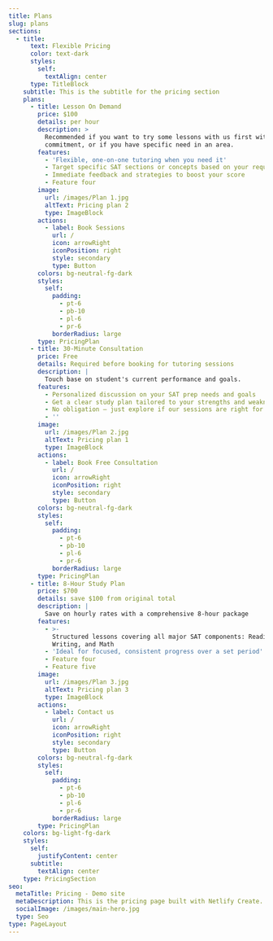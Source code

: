 ```yaml
---
title: Plans
slug: plans
sections:
  - title:
      text: Flexible Pricing
      color: text-dark
      styles:
        self:
          textAlign: center
      type: TitleBlock
    subtitle: This is the subtitle for the pricing section
    plans:
      - title: Lesson On Demand
        price: $100
        details: per hour
        description: >
          Recommended if you want to try some lessons with us first without a
          commitment, or if you have specific need in an area.
        features:
          - 'Flexible, one-on-one tutoring when you need it'
          - Target specific SAT sections or concepts based on your requests
          - Immediate feedback and strategies to boost your score
          - Feature four
        image:
          url: /images/Plan 1.jpg
          altText: Pricing plan 2
          type: ImageBlock
        actions:
          - label: Book Sessions
            url: /
            icon: arrowRight
            iconPosition: right
            style: secondary
            type: Button
        colors: bg-neutral-fg-dark
        styles:
          self:
            padding:
              - pt-6
              - pb-10
              - pl-6
              - pr-6
            borderRadius: large
        type: PricingPlan
      - title: 30-Minute Consultation
        price: Free
        details: Required before booking for tutoring sessions
        description: |
          Touch base on student's current performance and goals.
        features:
          - Personalized discussion on your SAT prep needs and goals
          - Get a clear study plan tailored to your strengths and weaknesses
          - No obligation – just explore if our sessions are right for you
          - ''
        image:
          url: /images/Plan 2.jpg
          altText: Pricing plan 1
          type: ImageBlock
        actions:
          - label: Book Free Consultation
            url: /
            icon: arrowRight
            iconPosition: right
            style: secondary
            type: Button
        colors: bg-neutral-fg-dark
        styles:
          self:
            padding:
              - pt-6
              - pb-10
              - pl-6
              - pr-6
            borderRadius: large
        type: PricingPlan
      - title: 8-Hour Study Plan
        price: $700
        details: save $100 from original total
        description: |
          Save on hourly rates with a comprehensive 8-hour package
        features:
          - >-
            Structured lessons covering all major SAT components: Reading,
            Writing, and Math
          - 'Ideal for focused, consistent progress over a set period'
          - Feature four
          - Feature five
        image:
          url: /images/Plan 3.jpg
          altText: Pricing plan 3
          type: ImageBlock
        actions:
          - label: Contact us
            url: /
            icon: arrowRight
            iconPosition: right
            style: secondary
            type: Button
        colors: bg-neutral-fg-dark
        styles:
          self:
            padding:
              - pt-6
              - pb-10
              - pl-6
              - pr-6
            borderRadius: large
        type: PricingPlan
    colors: bg-light-fg-dark
    styles:
      self:
        justifyContent: center
      subtitle:
        textAlign: center
    type: PricingSection
seo:
  metaTitle: Pricing - Demo site
  metaDescription: This is the pricing page built with Netlify Create.
  socialImage: /images/main-hero.jpg
  type: Seo
type: PageLayout
---
```

